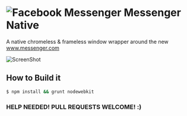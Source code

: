 ![Facebook Messenger](https://cdn.rawgit.com/imton/MessengerNative/1dba4bb2b7b5e200ddcd58f7ee28db59fe2c8fc9/render/logo_github.png "Facebook Messenger Native!")
Messenger Native
================

A native chromeless & frameless window wrapper around the new www.messenger.com
 
![ScreenShot](https://cdn.rawgit.com/imton/MessengerNative/4d745f6d5f359f3c0455e1615c5caba9e57aedff/render/screenshot.png "Screenshot!")

## How to Build it

````bash
$ npm install && grunt nodewebkit
````

### HELP NEEDED! PULL REQUESTS WELCOME!  :)
